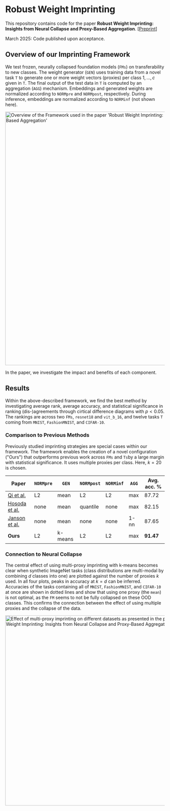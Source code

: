 # Robust Weight Imprinting
This repository contains code for the paper **Robust Weight Imprinting: Insights from Neural Collapse and Proxy-Based Aggregation**.
[[Preprint](www.google.de)]

March 2025: Code published upon acceptance.

## Overview of our Imprinting Framework
We test frozen, neurally collapsed foundation models (`FMs`) on transferability to new classes.
The weight generator (`GEN`) uses training data from a novel task `T` to generate one or more weight vectors (proxies) per class $1, \dotsc, c$ given in `T`.
The final output of the test data in `T` is computed by an aggregation (`AGG`) mechanism.
Embeddings and generated weights are normalized according to `NORMpre` and `NORMpost`, respectively.
During inference, embeddings are normalized according to `NORMinf` (not shown here).

<img src="images/framework_overview.svg" alt="Overview of the Framework used in the paper 'Robust Weight Imprinting: Insights from Neural Collapse and Proxy-Based Aggregation'" width="800">

In the paper, we investigate the impact and benefits of each component.


## Results
Within the above-described framework, we find the best method by investigating average rank, average accuracy, and statistical significance in ranking (dis-)agreements through cirtical difference diagrams with $p<0.05$.
The rankings are across two `FMs`, `resnet18` and `vit_b_16`, and twelve tasks `T` coming from `MNIST`, `FashionMNIST`, and `CIFAR-10`.


### Comparison to Previous Methods

Previously studied imprinting strategies are special cases within our framework.
The framework enables the creation of a novel configuration ("Ours") that outperforms previous work across `FMs` and `Ts`by a large margin with statistical significance.
It uses multiple proxies per class. Here, $k=20$ is chosen.

| Paper                                                                                                                                      | `NORMpre` | `GEN`   | `NORMpost` | `NORMinf` | `AGG` | Avg. acc. % |
| ------------------------------------------------------------------------------------------------------------------------------------------ | --------- | ------- | ---------- | --------- | ----- | ----------- |
| [Qi et al.]([https://example.com/qi](https://openaccess.thecvf.com/content_cvpr_2018/html/Qi_Low-Shot_Learning_With_CVPR_2018_paper.html)) | L2        | mean    | L2         | L2        | max   | 87.72       |
| [Hosoda et al.]([https://example.com/hos](https://www.frontiersin.org/journals/neuroscience/articles/10.3389/fnins.2024.1344114/full))     | none      | mean    | quantile   | none      | max   | 82.15       |
| [Janson et al.]([https://example.com/](https://arxiv.org/abs/2210.04428))                                                                  | none      | mean    | none       | none      | 1-nn  | 87.65       |
| **Ours**                                                                                                                                   | L2        | k-means | L2         | L2        | max   | **91.47**   |


### Connection to Neural Collapse

The central effect of using multi-proxy imprinting with k-means becomes clear when synthetic ImageNet tasks (class distributions are multi-modal by combining $d$ classes into one) are plotted against the number of proxies $k$ used.
In all four plots, peaks in accuracy at $k=d$ can be inferred.
Accuracies of the tasks containing all of `MNIST`, `FashionMNIST`, and `CIFAR-10` at once are shown in dotted lines and show that using one proxy (the `mean`) is not optimal, as the `FM` seems to not be fully collapsed on these OOD classes.
This confirms the connection between the effect of using multiple proxies and the collapse of the data.

<img src="images/var_num_proxies_vs_datasets.svg" alt="Effect of multi-proxy imprinting on different datasets as presented in the paper 'Robust Weight Imprinting: Insights from Neural Collapse and Proxy-Based Aggregation'" width="600">
